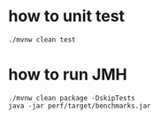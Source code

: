 # how to unit test

	./mvnw clean test

# how to run JMH

	./mvnw clean package -DskipTests
	java -jar perf/target/benchmarks.jar